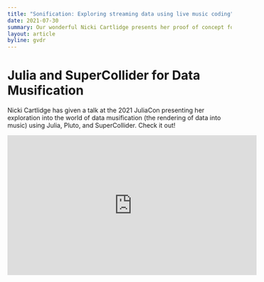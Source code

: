 ```yaml
---
title: "Sonification: Exploring streaming data using live music coding"
date: 2021-07-30
summary: Our wonderful Nicki Cartlidge presents her proof of concept for a live music library written in Julia, using Pluto, and interacting with SuperCollider
layout: article
byline: gvdr
---
```


# Julia and SuperCollider for Data Musification

Nicki Cartlidge has given a talk at the 2021 JuliaCon presenting her exploration into the world of data musification (the rendering of data into music) using Julia, Pluto, and SuperCollider. Check it out!

<iframe width="560" height="315" src="https://www.youtube-nocookie.com/embed/XQPcwS5TQI4" title="YouTube video player" frameborder="0" allow="accelerometer; autoplay; clipboard-write; encrypted-media; gyroscope; picture-in-picture; web-share" allowfullscreen></iframe>